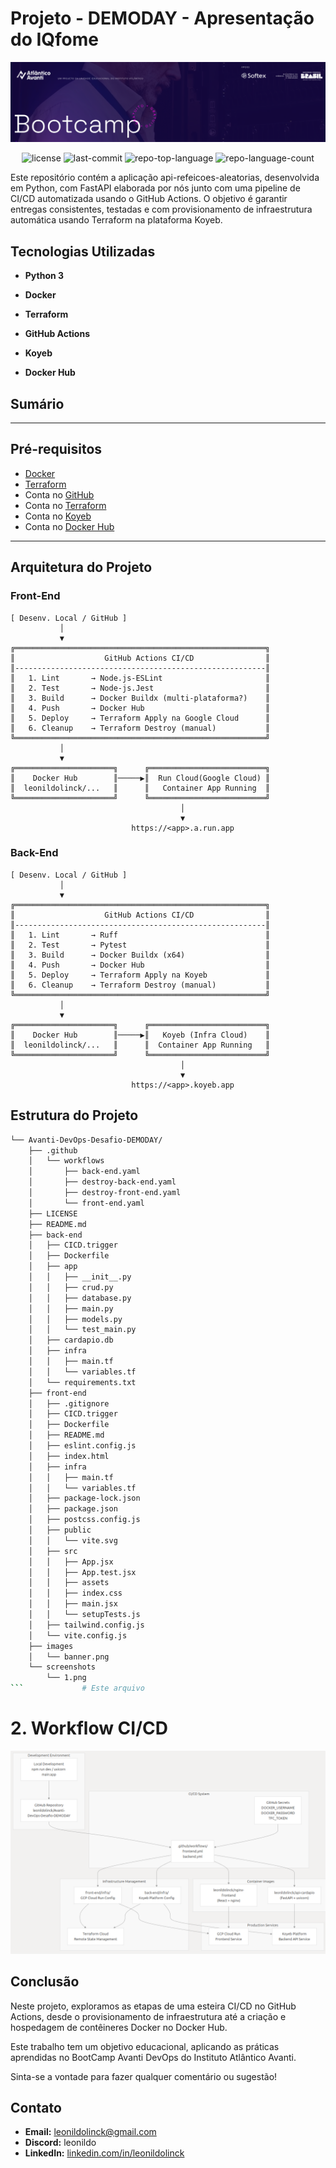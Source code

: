 # Projeto - DEMODAY - Apresentação do IQfome

![Banner](./images/banner.png)

<p align="center">
	<img src="https://img.shields.io/github/license/leonildolinck/Avanti-DevOps-Desafio-DEMODAY?style=default&logo=opensourceinitiative&logoColor=white&color=14083c" alt="license">
	<img src="https://img.shields.io/github/last-commit/leonildolinck/Avanti-DevOps-Desafio-DEMODAY?style=default&logo=git&logoColor=white&color=14083c" alt="last-commit">
	<img src="https://img.shields.io/github/languages/top/leonildolinck/Avanti-DevOps-Desafio-DEMODAY?style=default&color=14083c" alt="repo-top-language">
	<img src="https://img.shields.io/github/languages/count/leonildolinck/Avanti-DevOps-Desafio-DEMODAY?style=default&color=14083c" alt="repo-language-count">
</p>

Este repositório contém a aplicação api-refeicoes-aleatorias, desenvolvida em Python, com FastAPI elaborada por nós junto com uma pipeline de CI/CD automatizada usando o GitHub Actions. O objetivo é garantir entregas consistentes, testadas e com provisionamento de infraestrutura automática usando Terraform na plataforma Koyeb.

## Tecnologias Utilizadas
- **Python 3**

- **Docker**

- **Terraform**

- **GitHub Actions**

- **Koyeb**

- **Docker Hub**


## Sumário

---

## Pré-requisitos

- [Docker](https://docs.docker.com/engine/install/)
- [Terraform](https://www.terraform.io/)
- Conta no [GitHub](https://github.com/)
- Conta no [Terraform](https://terraform.io/)
- Conta no [Koyeb](https://www.koyeb.com/)
- Conta no [Docker Hub](https://hub.docker.com/)

---

## Arquitetura do Projeto

### Front-End

```
[ Desenv. Local / GitHub ]
           │
           ▼
╔════════════════════════════════════════════════════════╗
║                    GitHub Actions CI/CD                ║
║--------------------------------------------------------║
║   1. Lint       → Node.js-ESLint                       ║
║   2. Test       → Node-js.Jest                         ║
║   3. Build      → Docker Buildx (multi-plataforma?)    ║
║   4. Push       → Docker Hub                           ║
║   5. Deploy     → Terraform Apply na Google Cloud      ║
║   6. Cleanup    → Terraform Destroy (manual)           ║
╚════════════════════════════════════════════════════════╝
           │
           ▼
╔══════════════════════╗      ╔══════════════════════════╗
║    Docker Hub        ║─────▶║  Run Cloud(Google Cloud) ║
║  leonildolinck/...   ║      ║   Container App Running  ║
╚══════════════════════╝      ╚══════════════════════════╝
                                      │
                                      ▼
                           https://<app>.a.run.app

```
### Back-End

```
[ Desenv. Local / GitHub ]
           │
           ▼
╔════════════════════════════════════════════════════════╗
║                    GitHub Actions CI/CD                ║
║--------------------------------------------------------║
║   1. Lint       → Ruff                                 ║
║   2. Test       → Pytest                               ║
║   3. Build      → Docker Buildx (x64)                  ║
║   4. Push       → Docker Hub                           ║
║   5. Deploy     → Terraform Apply na Koyeb             ║
║   6. Cleanup    → Terraform Destroy (manual)           ║
╚════════════════════════════════════════════════════════╝
           │
           ▼
╔══════════════════════╗      ╔══════════════════════════╗
║    Docker Hub        ║─────▶║   Koyeb (Infra Cloud)    ║
║  leonildolinck/...   ║      ║  Container App Running   ║
╚══════════════════════╝      ╚══════════════════════════╝
                                      │
                                      ▼
                           https://<app>.koyeb.app

```

## Estrutura do Projeto

```sh
└── Avanti-DevOps-Desafio-DEMODAY/
    ├── .github
    │   └── workflows
    │       ├── back-end.yaml
    │       ├── destroy-back-end.yaml
    │       ├── destroy-front-end.yaml
    │       └── front-end.yaml
    ├── LICENSE
    ├── README.md
    ├── back-end
    │   ├── CICD.trigger
    │   ├── Dockerfile
    │   ├── app
    │   │   ├── __init__.py
    │   │   ├── crud.py
    │   │   ├── database.py
    │   │   ├── main.py
    │   │   ├── models.py
    │   │   └── test_main.py
    │   ├── cardapio.db
    │   ├── infra
    │   │   ├── main.tf
    │   │   └── variables.tf
    │   └── requirements.txt
    ├── front-end
    │   ├── .gitignore
    │   ├── CICD.trigger
    │   ├── Dockerfile
    │   ├── README.md
    │   ├── eslint.config.js
    │   ├── index.html
    │   ├── infra
    │   │   ├── main.tf
    │   │   └── variables.tf
    │   ├── package-lock.json
    │   ├── package.json
    │   ├── postcss.config.js
    │   ├── public
    │   │   └── vite.svg
    │   ├── src
    │   │   ├── App.jsx
    │   │   ├── App.test.jsx
    │   │   ├── assets
    │   │   ├── index.css
    │   │   ├── main.jsx
    │   │   └── setupTests.js
    │   ├── tailwind.config.js
    │   └── vite.config.js
    ├── images
    │   └── banner.png
    └── screenshots
        └── 1.png
```             # Este arquivo
```


# 2. Workflow CI/CD

![Banner](./screenshots/infraestrutura-workflow.png)


## Conclusão

Neste projeto, exploramos as etapas de uma esteira CI/CD no GitHub Actions, desde o provisionamento de infraestrutura até a criação e hospedagem de contêineres Docker no Docker Hub.

Este trabalho tem um objetivo educacional, aplicando as práticas aprendidas no BootCamp Avanti DevOps do Instituto Atlântico Avanti.

Sinta-se a vontade para fazer qualquer comentário ou sugestão!

## Contato

- **Email:** leonildolinck@gmail.com  
- **Discord:** leonildo  
- **LinkedIn:** [linkedin.com/in/leonildolinck](https://linkedin.com/in/leonildolinck)